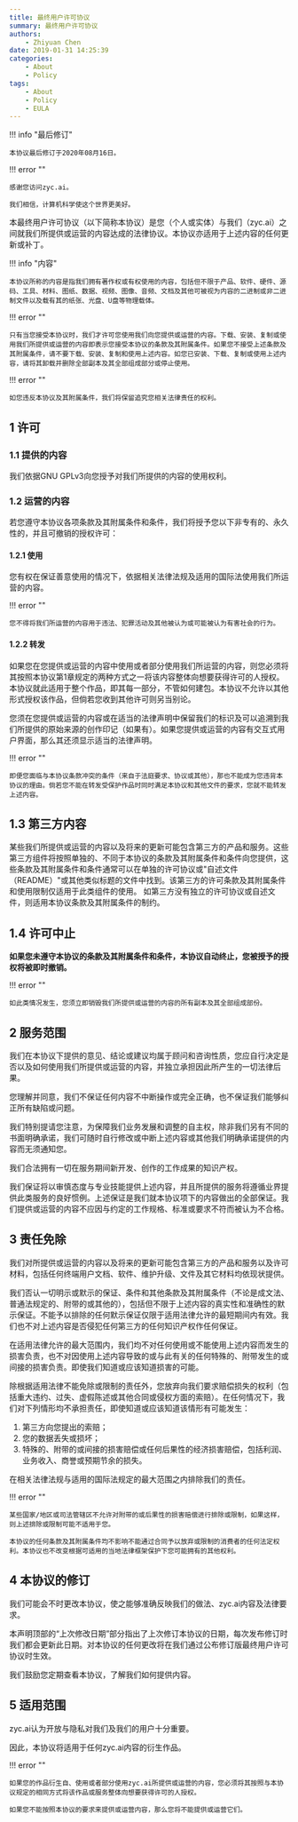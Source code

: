 ```yaml
---
title: 最终用户许可协议
summary: 最终用户许可协议
authors:
    - Zhiyuan Chen
date: 2019-01-31 14:25:39
categories: 
    - About
    - Policy
tags:
    - About
    - Policy
    - EULA
---
```


!!! info "最后修订"

    本协议最后修订于2020年08月16日。

!!! error ""

    感谢您访问zyc.ai。

    我们相信，计算机科学使这个世界更美好。

本最终用户许可协议（以下简称本协议）是您（个人或实体）与我们（zyc.ai）之间就我们所提供或运营的内容达成的法律协议。本协议亦适用于上述内容的任何更新或补丁。

!!! info "内容"

    本协议所称的内容是指我们拥有著作权或有权使用的内容，包括但不限于产品、软件、硬件、源码、工具、材料、图纸、数据、视频、图像、音频、文档及其他可被视为内容的二进制或非二进制文件以及载有其的纸张、光盘、U盘等物理载体。

!!! error ""

    只有当您接受本协议时，我们才许可您使用我们向您提供或运营的内容。下载、安装、复制或使用我们所提供或运营的内容即表示您接受本协议的条款及其附属条件。如果您不接受上述条款及其附属条件，请不要下载、安装、复制和使用上述内容。如您已安装、下载、复制或使用上述内容，请将其卸载并删除全部副本及其全部组成部分或停止使用。

!!! error ""

    如您违反本协议及其附属条件，我们将保留追究您相关法律责任的权利。

## 1 许可

### 1.1 提供的内容

我们依据GNU GPLv3向您授予对我们所提供的内容的使用权利。

### 1.2 运营的内容

若您遵守本协议各项条款及其附属条件和条件，我们将授予您以下非专有的、永久性的，并且可撤销的授权许可：

#### 1.2.1 使用

您有权在保证善意使用的情况下，依据相关法律法规及适用的国际法使用我们所运营的内容。

!!! error ""

    您不得将我们所运营的内容用于违法、犯罪活动及其他被认为或可能被认为有害社会的行为。

#### 1.2.2 转发

如果您在您提供或运营的内容中使用或者部分使用我们所运营的内容，则您必须将其按照本协议第1章规定的两种方式之一将该内容整体向想要获得许可的人授权。本协议就此适用于整个作品，即其每一部分，不管如何建包。本协议不允许以其他形式授权该作品，但倘若您收到其他许可则另当别论。

您须在您提供或运营的内容或在适当的法律声明中保留我们的标识及可以追溯到我们所提供的原始来源的创作印记（如果有）。如果您提供或运营的内容有交互式用户界面，那么其还须显示适当的法律声明。

!!! error ""

    即便您面临与本协议条款冲突的条件（来自于法庭要求、协议或其他），那也不能成为您违背本协议的理由。倘若您不能在转发受保护作品时同时满足本协议和其他文件的要求，您就不能转发上述内容。

## 1.3 第三方内容

某些我们所提供或运营的内容以及将来的更新可能包含第三方的产品和服务。这些第三方组件将按照单独的、不同于本协议的条款及其附属条件和条件向您提供，这些条款及其附属条件和条件通常可以在单独的许可协议或"自述文件（README）"或其他类似标题的文件中找到。该第三方的许可条款及其附属条件和使用限制仅适用于此类组件的使用。 如第三方没有独立的许可协议或自述文件，则适用本协议条款及其附属条件的制约。

## 1.4 许可中止

**如果您未遵守本协议的条款及其附属条件和条件，本协议自动终止，您被授予的授权将被即时撤销。**

!!! error ""

    如此类情况发生，您须立即销毁我们所提供或运营的内容的所有副本及其全部组成部份。

## 2 服务范围

我们在本协议下提供的意见、结论或建议均属于顾问和咨询性质，您应自行决定是否以及如何使用我们所提供或运营的内容，并独立承担因此所产生的一切法律后果。

您理解并同意，我们不保证任何内容不中断操作或完全正确，也不保证我们能够纠正所有缺陷或问题。

我们特别提请您注意，为保障我们业务发展和调整的自主权，除非我们另有不同的书面明确承诺，我们可随时自行修改或中断上述内容或其他我们明确承诺提供的内容而无须通知您。

我们合法拥有一切在服务期间新开发、创作的工作成果的知识产权。

我们保证将以审慎态度与专业技能提供上述内容，并且所提供的服务将遵循业界提供此类服务的良好惯例。上述保证是我们就本协议项下的内容做出的全部保证。我们提供或运营的内容不应因与约定的工作规格、标准或要求不符而被认为不合格。

## 3 责任免除

我们对所提供或运营的内容以及将来的更新可能包含第三方的产品和服务以及许可材料，包括任何终端用户文档、软件、维护升级、文件及其它材料均依现状提供。

我们否认一切明示或默示的保证、条件和其他条款及其附属条件（不论是成文法、普通法规定的、附带的或其他的），包括但不限于上述内容的真实性和准确性的默示保证。不能予以排除的任何默示保证仅限于适用法律允许的最短期间内有效。我们也不对上述内容是否侵犯任何第三方的任何知识产权作任何保证。

在适用法律允许的最大范围内，我们均不对任何使用或不能使用上述内容而发生的损害负责，也不对因使用上述内容导致的或与此有关的任何特殊的、附带发生的或间接的损害负责。即使我们知道或应该知道损害的可能。

除根据适用法律不能免除或限制的责任外，您放弃向我们要求赔偿损失的权利（包括重大违约、过失、虚假陈述或其他合同或侵权方面的索赔）。在任何情况下，我们对下列情形均不承担责任，即使知道或应该知道该情形有可能发生：

1. 第三方向您提出的索赔；
2. 您的数据丢失或损坏；
3. 特殊的、附带的或间接的损害赔偿或任何后果性的经济损害赔偿，包括利润、业务收入、商誉或预期节余的损失。

在相关法律法规与适用的国际法规定的最大范围之内排除我们的责任。

!!! error ""

    某些国家/地区或司法管辖区不允许对附带的或后果性的损害赔偿进行排除或限制，如果这样，则上述排除或限制可能不适用于您。

    本协议的任何条款及其附属条件均不影响不能通过合同予以放弃或限制的消费者的任何法定权利。本协议也不改变根据可适用的当地法律框架保护下您可能拥有的其他权利。

## 4 本协议的修订

我们可能会不时更改本协议，使之能够准确反映我们的做法、zyc.ai内容及法律要求。

本声明顶部的“上次修改日期”部分指出了上次修订本协议的日期，每次发布修订时我们都会更新此日期。对本协议的任何更改将在我们通过公布修订版最终用户许可协议时生效。

我们鼓励您定期查看本协议，了解我们如何提供内容。

## 5 适用范围

zyc.ai认为开放与隐私对我们及我们的用户十分重要。

因此，本协议将适用于任何zyc.ai内容的衍生作品。

!!! error ""

    如果您的作品衍生自、使用或者部分使用zyc.ai所提供或运营的内容，您必须将其按照与本协议规定的相同方式将该作品或服务整体向想要获得许可的人授权。

    如果您不能按照本协议的要求来提供或运营内容，那么您将不能提供或运营它们。
